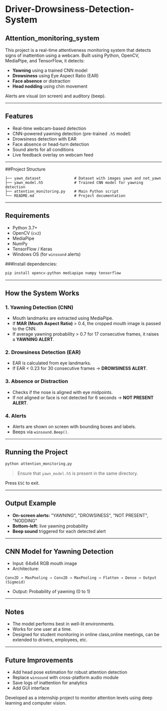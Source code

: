 # Driver-Drowsiness-Detection-System
## Attention_monitoring_system
This project is a real-time attentiveness monitoring system that detects signs of inattention using a webcam. Built using Python, OpenCV, MediaPipe, and TensorFlow, it detects:

- **Yawning** using a trained CNN model
- **Drowsiness** using Eye Aspect Ratio (EAR)
- **Face absence** or distraction
- **Head nodding** using chin movement

Alerts are visual (on screen) and auditory (beep).

---

## Features
- Real-time webcam-based detection
- CNN-powered yawning detection (pre-trained `.h5` model)
- Drowsiness detection with EAR
- Face absence or head-turn detection
- Sound alerts for all conditions
- Live feedback overlay on webcam feed

---

##Project Structure
```
├── yawn_dataset               # Dataset with images yawn and not_yawn
├── yawn_model.h5              # Trained CNN model for yawning detection
├── attention_monitoring.py    # Main Python script
└── README.md                  # Project documentation
```

---

## Requirements
- Python 3.7+
- OpenCV (`cv2`)
- MediaPipe
- NumPy
- TensorFlow / Keras
- Windows OS (for `winsound` alerts)

###Install dependencies:
```bash
pip install opencv-python mediapipe numpy tensorflow
```

---

## How the System Works

### 1. Yawning Detection (CNN)
- Mouth landmarks are extracted using MediaPipe.
- If **MAR (Mouth Aspect Ratio)** > 0.4, the cropped mouth image is passed to the CNN.
- If average yawning probability > 0.7 for 17 consecutive frames, it raises a **YAWNING ALERT**.

### 2. Drowsiness Detection (EAR)
- EAR is calculated from eye landmarks.
- If EAR < 0.23 for 30 consecutive frames → **DROWSINESS ALERT**.

### 3. Absence or Distraction
- Checks if the nose is aligned with eye midpoints.
- If not aligned or face is not detected for 6 seconds → **NOT PRESENT ALERT**.


### 4. Alerts
- Alerts are shown on screen with bounding boxes and labels.
- Beeps via `winsound.Beep()`.

---

## Running the Project
```bash
python attention_monitoring.py
```
> Ensure that `yawn_model.h5` is present in the same directory.

Press `ESC` to exit.

---

## Output Example
- **On-screen alerts:** "YAWNING", "DROWSINESS", "NOT PRESENT", "NODDING"
- **Bottom-left:** live yawning probability
- **Beep sound** triggered for each detected alert

---

## CNN Model for Yawning Detection
- Input: 64x64 RGB mouth image
- Architecture:
```text
Conv2D → MaxPooling → Conv2D → MaxPooling → Flatten → Dense → Output (Sigmoid)
```
- Output: Probability of yawning (0 to 1)

---

##  Notes
- The model performs best in well-lit environments.
- Works for one user at a time.
- Designed for student monitoring in online class,online meetings, can be extended to drivers, employees, etc.

---

##  Future Improvements
- Add head pose estimation for robust attention detection
- Replace `winsound` with cross-platform audio module
- Save logs of inattention for analytics
- Add GUI interface


Developed as a internship project to monitor attention levels using deep learning and computer vision.
